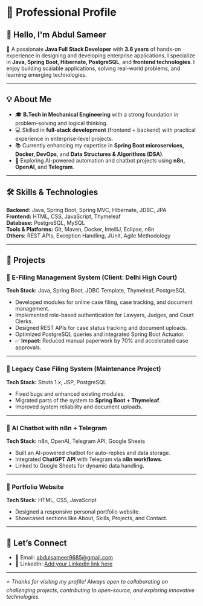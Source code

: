 # 🚀 Professional Profile

## 👋 Hello, I'm Abdul Sameer

🎯 A passionate **Java Full Stack Developer** with **3.6 years** of hands-on experience in designing and developing enterprise applications. I specialize in **Java, Spring Boot, Hibernate, PostgreSQL**, and **frontend technologies**. I enjoy building scalable applications, solving real-world problems, and learning emerging technologies.

---

## 💡 About Me

- 🎓 **B.Tech in Mechanical Engineering** with a strong foundation in problem-solving and logical thinking.
- 💻 Skilled in **full-stack development** (frontend + backend) with practical experience in enterprise-level projects.
- 📚 Currently enhancing my expertise in **Spring Boot microservices, Docker, DevOps**, and **Data Structures & Algorithms (DSA)**.
- 🤖 Exploring AI-powered automation and chatbot projects using **n8n, OpenAI**, and **Telegram**.

---

## 🛠️ Skills & Technologies

**Backend:** Java, Spring Boot, Spring MVC, Hibernate, JDBC, JPA  
**Frontend:** HTML, CSS, JavaScript, Thymeleaf  
**Database:** PostgreSQL, MySQL  
**Tools & Platforms:** Git, Maven, Docker, IntelliJ, Eclipse, n8n  
**Others:** REST APIs, Exception Handling, JUnit, Agile Methodology

---

## 📁 Projects

### 🔹 E-Filing Management System (Client: Delhi High Court)
**Tech Stack:** Java, Spring Boot, JDBC Template, Thymeleaf, PostgreSQL  
- Developed modules for online case filing, case tracking, and document management.  
- Implemented role-based authentication for Lawyers, Judges, and Court Clerks.  
- Designed REST APIs for case status tracking and document uploads.  
- Optimized PostgreSQL queries and integrated Spring Boot Actuator.  
- ✅ **Impact:** Reduced manual paperwork by 70% and accelerated case approvals.

---

### 🔹 Legacy Case Filing System (Maintenance Project)
**Tech Stack:** Struts 1.x, JSP, PostgreSQL  
- Fixed bugs and enhanced existing modules.  
- Migrated parts of the system to **Spring Boot + Thymeleaf**.  
- Improved system reliability and document uploads.

---

### 🔹 AI Chatbot with n8n + Telegram
**Tech Stack:** n8n, OpenAI, Telegram API, Google Sheets  
- Built an AI-powered chatbot for auto-replies and data storage.  
- Integrated **ChatGPT API** with Telegram via **n8n workflows**.  
- Linked to Google Sheets for dynamic data handling.

---

### 🔹 Portfolio Website
**Tech Stack:** HTML, CSS, JavaScript  
- Designed a responsive personal portfolio website.  
- Showcased sections like About, Skills, Projects, and Contact.

---

## 🤝 Let’s Connect

- 📧 Email: [abdulsameer9685@gmail.com](mailto:abdulsameer9685@gmail.com)
- 🔗 LinkedIn: [Add your LinkedIn link here](#)

---

⭐ *Thanks for visiting my profile! Always open to collaborating on challenging projects, contributing to open-source, and exploring innovative technologies.*

